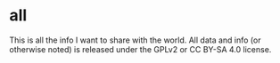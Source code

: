 # all
This is all the info I want to share with the world. All data and info (or otherwise noted) is released under the GPLv2 or CC BY-SA 4.0 license.

